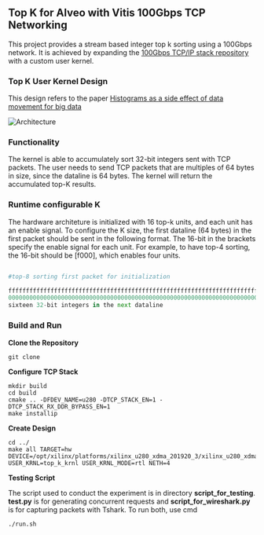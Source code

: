 <h2>Top K for Alveo with Vitis 100Gbps TCP Networking</h2>

This project provides a stream based integer top k sorting using a 100Gbps network. It is achieved by expanding the [100Gbps TCP/IP stack repository](https://github.com/fpgasystems/Vitis_with_100Gbps_TCP-IP) with a custom user kernel.

<h3>Top K User Kernel Design</h3>

This design refers to the paper [Histograms as a side effect of data movement for big data](https://dl.acm.org/doi/abs/10.1145/2588555.2612174)

![Architecture](/img/top_k_arch.png)

<h3>Functionality</h3>

The kernel is able to accumulately sort 32-bit integers sent with TCP packets. The user needs to send TCP packets that are multiples of 64 bytes in size, since the dataline is 64 bytes. The kernel will return the accumulated top-K results. 

<h3>Runtime configurable K</h3>
The hardware architeture is initialized with 16 top-k units, and each unit has an enable signal. To configure the K size, the first dataline (64 bytes) in the first packet should be sent in the following format. The 16-bit in the brackets specify the enable signal for each unit. For example, to have top-4 sorting, the 16-bit should be [f000], which enables four units. 


```python

#top-8 sorting first packet for initialization

ffffffffffffffffffffffffffffffffffffffffffffffffffffffffffffffffffffffffffffffffffffffffffffffffffffffffffffffffffffffffffffff00
00000000000000000000000000000000000000000000000000000000000000000000000000000000000000000000000000000000000000000000000000000000
sixteen 32-bit integers in the next dataline 
```




<h3>Build and Run</h3>

**Clone the Repository**

```
git clone	
```

**Configure TCP Stack**

```
mkdir build
cd build
cmake .. -DFDEV_NAME=u280 -DTCP_STACK_EN=1 -DTCP_STACK_RX_DDR_BYPASS_EN=1 
make installip
```

**Create Design**
```
cd ../
make all TARGET=hw DEVICE=/opt/xilinx/platforms/xilinx_u280_xdma_201920_3/xilinx_u280_xdma_201920_3.xpfm USER_KRNL=top_k_krnl USER_KRNL_MODE=rtl NETH=4
```

**Testing Script**

The script used to conduct the experiment is in directory **script_for_testing**. **test.py** is for generating concurrent requests and **script_for_wireshark.py** is for capturing packets with Tshark. To run both, use cmd
```
./run.sh
```
